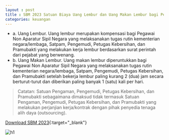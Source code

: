 ```yaml
---
layout : post
title : SBM 2023 Satuan Biaya Uang Lembur dan Uang Makan Lembur bagi Pegawai Non Aparatur Sipil Negara, Satpam, Pengemudi, Petugas Kebersihan, dan Pramubakti
categories: keuangan
---
```


- a. Uang Lembur. Uang lembur merupakan kompensasi bagi Pegawai Non Aparatur Sipil Negara yang melaksanakan tugas rutin kementerian negara/lembaga, Satpam, Pengemudi, Petugas Kebersihan, dan Pramubakti yang melakukan kerja lembur berdasarkan surat perintah dari pejabat yang berwenang.
- b. Uang Makan Lembur. Uang makan lembur diperuntukkan bagi Pegawai Non Aparatur Sipil Negara yang melaksanakan tugas rutin kementerian negara/lembaga, Satpam, Pengemudi, Petugas Kebersihan, dan Pramubakti setelah bekerja lembur paling kurang 2 (dua) jam secara berturut-turut dan diberikan paling banyak 1 (satu) kali per hari.

> Catatan: Satuan Pengaman, Pengemudi, Petugas Kebersihan, dan Pramubakti sebagaimana dimaksud tidak termasuk Satuan Pengaman, Pengemudi, Petugas Kebersihan, dan Pramubakti yang melakukan perjanjian kerja/kontrak dengan pihak penyedia tenaga alih daya (outsourcing).

[Download SBM 2023](https://f005.backblazeb2.com/file/SBM2023/SBM_2023.pdf){:target="_blank"}

![h1](https://f005.backblazeb2.com/file/SBM2023/SBM_2023_page-0018.jpg)